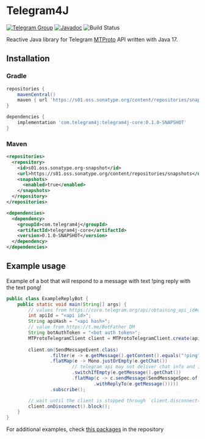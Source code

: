 # Telegram4J

[![Telegram Group](https://img.shields.io/endpoint?color=neon&style=flat-square&label=Telegram%20Channel&url=https%3A%2F%2Ftg.sumanjay.workers.dev%2Fdiscussion_t4j)](https://t.me/discussion_t4j)
[![Javadoc](https://javadoc.io/badge2/com.telegram4j/telegram4j-core/0.1.0/javadoc.svg)](https://javadoc.io/doc/com.telegram4j/telegram4j-core/0.1.0)
![Build Status](https://github.com/Telegram4J/Telegram4J/actions/workflows/build.yml/badge.svg?branch=master)

Reactive Java library for Telegram [MTProto](https://core.telegram.org/mtproto) API written with Java 17.

## Installation

### Gradle

```groovy
repositories {
    mavenCentral()
    maven { url 'https://s01.oss.sonatype.org/content/repositories/snapshots' }
}

dependencies {
    implementation 'com.telegram4j:telegram4j-core:0.1.0-SNAPSHOT'
}
```

### Maven

```xml
<repositories>
  <repository>
    <id>s01.oss.sonatype.org-snapshot</id>
    <url>https://s01.oss.sonatype.org/content/repositories/snapshots</url>
    <snapshots>
      <enabled>true</enabled>
    </snapshots>
  </repository>
</repositories>

<dependencies>
  <dependency>
    <groupId>com.telegram4j</groupId>
    <artifactId>telegram4j-core</artifactId>
    <version>0.1.0-SNAPSHOT</version>
  </dependency>
</dependencies>
```

## Example usage
Example of a bot that will respond to a message with text !ping reply with the text pong!

```java
public class ExampleReplyBot {
    public static void main(String[] args) {
        // values from https://core.telegram.org/api/obtaining_api_id#obtaining-api-id
        int apiId = "<api id>";
        String apiHash = "<api hash>";
        // value from https://t.me/BotFather DM
        String botAuthToken = "<bot auth token>";
        MTProtoTelegramClient client = MTProtoTelegramClient.create(apiId, apiHash, botAuthToken).connect().block();
        
        client.on(SendMessageEvent.class)
                .filter(e -> e.getMessage().getContent().equals("!ping"))
                .flatMap(e -> Mono.justOrEmpty(e.getChat())
                        // telegram api may not deliver chat info and in this situation it's necessary to retrieve chat
                        .switchIfEmpty(e.getMessage().getChat())
                        .flatMap(c -> c.sendMessage(SendMessageSpec.of("pong!")
                                .withReplyTo(e.getMessage()))))
                .subscribe();

        // wait until the client is stopped through `client.disconnect()`
        client.onDisconnect().block();
    }
}
```

For additional examples, check [this packages](https://github.com/Telegram4J/Telegram4J/tree/master/core/src/test/java/telegram4j/example) in the repository
